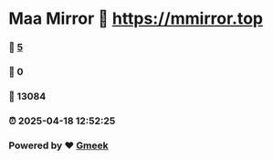 # Maa Mirror :link: https://mmirror.top 
### :page_facing_up: [5](https://mmirror.top/tag.html) 
### :speech_balloon: 0 
### :hibiscus: 13084 
### :alarm_clock: 2025-04-18 12:52:25 
### Powered by :heart: [Gmeek](https://github.com/Meekdai/Gmeek)
